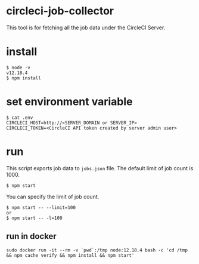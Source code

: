 # circleci-job-collector

This tool is for fetching all the job data under the CircleCI Server.

# install

```
$ node -v
v12.18.4
$ npm install
```

# set environment variable

```
$ cat .env 
CIRCLECI_HOST=http://<SERVER_DOMAIN or SERVER_IP>
CIRCLECI_TOKEN=<CircleCI API token created by server admin user>
```

# run

This script exports job data to `jobs.json` file. The default limit of job count is 1000.

```
$ npm start
```

You can specify the limit of job count.

```
$ npm start -- --limit=100
or 
$ npm start -- -l=100
```

## run in docker 

```
sudo docker run -it --rm -v `pwd`:/tmp node:12.18.4 bash -c 'cd /tmp && npm cache verify && npm install && npm start'
```
